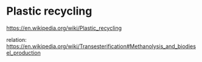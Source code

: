 # Plastic recycling
https://en.wikipedia.org/wiki/Plastic_recycling

relation: https://en.wikipedia.org/wiki/Transesterification#Methanolysis_and_biodiesel_production
